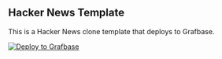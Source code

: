 ## Hacker News Template

This is a Hacker News clone template that deploys to Grafbase.

[![Deploy to Grafbase](https://grafbase.com/images/deploy.svg)](https://grafbase.com/new/configure?template=Hacker+News&source=https%3A%2F%2Fgithub.com%2Fgrafbase%2Fgrafbase%2Ftree%2Fmain%2Ftemplates%2Fhackernews)
